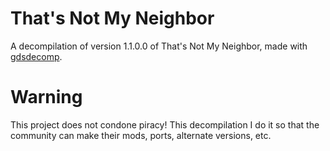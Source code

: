# That's Not My Neighbor
A decompilation of version 1.1.0.0 of That's Not My Neighbor, made with  [gdsdecomp](github.com/bruvzg/gdsdecomp).

# Warning
This project does not condone piracy! This decompilation I do it so that the community can make their mods, ports, alternate versions, etc.
